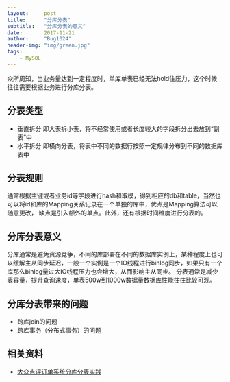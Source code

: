```yaml
---
layout:     post
title:      "分库分表"
subtitle:   "分库分表的意义"
date:       2017-11-21
author:     "Bug1024"
header-img: "img/green.jpg"
tags:
    - MySQL
---
```


众所周知，当业务量达到一定程度时，单库单表已经无法hold住压力，这个时候往往需要根据业务进行分库分表。

## 分表类型
* 垂直拆分 即大表拆小表，将不经常使用或者长度较大的字段拆分出去放到“副表”中
* 水平拆分 即横向分表，将表中不同的数据行按照一定规律分布到不同的数据库表中

## 分表规则
通常根据主键或者业务id等字段进行hash和取模，得到相应的db和table，当然也可以将id和库的Mapping关系记录在一个单独的库中，优点是Mapping算法可以随意更改，
缺点是引入额外的单点。此外，还有根据时间维度进行分表的。

## 分库分表意义
分库通常是避免资源竞争，不同的库部署在不同的数据库实例上，某种程度上也可以缓解主从同步延迟，一般一个实例是一个IO线程进行binlog同步，如果只有一个库那么binlog量过大IO线程压力也会增大，从而影响主从同步。
分表通常是减少表容量，提升查询速度，单表500w到1000w数据量数据库性能往往比较可观。

## 分库分表带来的问题
* 跨库join的问题
* 跨库事务（分布式事务）的问题

## 相关资料
* [大众点评订单系统分库分表实践](https://tech.meituan.com/dianping_order_db_sharding.html)

